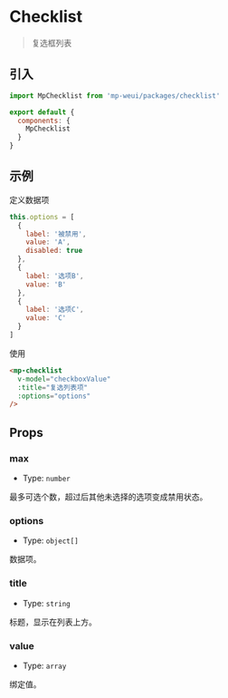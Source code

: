 # Checklist

> 复选框列表

## 引入

``` js
import MpChecklist from 'mp-weui/packages/checklist'

export default {
  components: {
    MpChecklist
  }
}
```

## 示例

定义数据项

``` js
this.options = [
  {
    label: '被禁用',
    value: 'A',
    disabled: true
  },
  {
    label: '选项B',
    value: 'B'
  },
  {
    label: '选项C',
    value: 'C'
  }
]
```

使用

``` html
<mp-checklist
  v-model="checkboxValue"
  :title="复选列表项"
  :options="options"
/>
```

## Props

### max

* Type: `number`

最多可选个数，超过后其他未选择的选项变成禁用状态。

### options

* Type: `object[]`

数据项。

### title

* Type: `string`

标题，显示在列表上方。

### value

* Type: `array`

绑定值。
